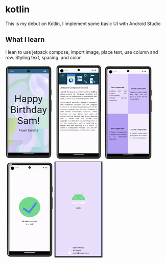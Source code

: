 # kotlin

This is my debut on Kotlin, 
I implement some basic UI with Android Studio

## What I learn 
I lean to use jetpack compose, import image, place text, use column and row. 
Styling text, spacing. and color.

<img src="./screen/happy_birthday.png" width=150 height=300 />
<img src="./screen/jetpack.png" width=150 height=300 />
<img src="./screen/quadrant.png" width=150 height=300 />
<img src="./screen/task.png" width=150 height=300 />
<img src="./screen/visite.png" width=150 height=300 />

